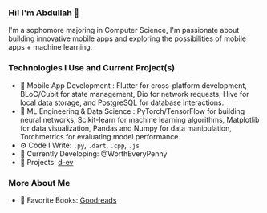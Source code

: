 ### Hi! I'm Abdullah 👋

I'm a sophomore majoring in Computer Science, I'm passionate about building innovative mobile apps and exploring the possibilities of mobile apps + machine learning.
### Technologies I Use and Current Project(s)
- 📱 Mobile App Development : Flutter for cross-platform development, BLoC/Cubit for state management, Dio for network requests, Hive for local data storage, and PostgreSQL for database interactions.
- 🧠 ML Engineering & Data Science : PyTorch/TensorFlow for building neural networks, Scikit-learn for machine learning algorithms, Matplotlib for data visualization, Pandas and Numpy for data manipulation, Torchmetrics for evaluating model performance.
- ⚙️ Code I Write: `.py`, `.dart`, `.cpp`, `.js`
- 🔧 Currently Developing: @WorthEveryPenny
- 🚀 Projects: [d-ev](https://d-ev.netlify.app/project)
### More About Me
- 📖 Favorite Books: [Goodreads](https://www.goodreads.com/user/show/150964873-abdullah)
